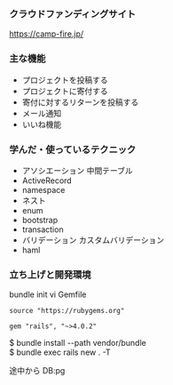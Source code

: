 ### クラウドファンディングサイト
https://camp-fire.jp/  
### 主な機能
  - プロジェクトを投稿する
  - プロジェクトに寄付する
  - 寄付に対するリターンを投稿する
  - メール通知
  - いいね機能
  
### 学んだ・使っているテクニック
- アソシエーション
  中間テーブル
- ActiveRecord
- namespace
- ネスト
- enum
- bootstrap
- transaction
- バリデーション
  カスタムバリデーション
- haml

### 立ち上げと開発環境
bundle init 
vi Gemfile
```
source "https://rubygems.org"

gem "rails", "~>4.0.2"
```
$ bundle install --path vendor/bundle  
$ bundle exec rails new . -T  

途中から
DB:pg


